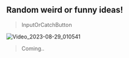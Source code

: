 ## Random weird or funny ideas!


> InputOrCatchButton
> 
![Video_2023-08-29_010541](https://github.com/solimanhossain/OnlyForFun/assets/58604579/143d53bd-f67e-4add-a51d-43a01c0c48b0)


> Coming..
> 
